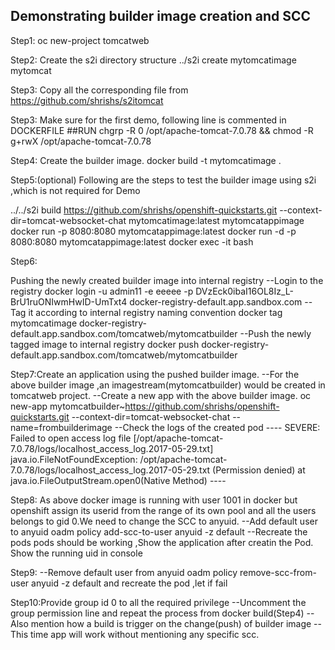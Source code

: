 Demonstrating builder image creation and SCC 
---------------------------------------------
Step1:
oc new-project tomcatweb

Step2:
Create the s2i directory structure
../s2i create mytomcatimage mytomcat

Step3:
Copy all the corresponding file from https://github.com/shrishs/s2itomcat

Step3:
Make sure for the first demo, following line is commented in DOCKERFILE
##RUN chgrp -R 0 /opt/apache-tomcat-7.0.78 && chmod -R g+rwX /opt/apache-tomcat-7.0.78

Step4:
Create the builder image.
docker build -t mytomcatimage .

Step5:(optional)
Following are the steps to test the builder image using s2i ,which is not required for Demo

../../s2i build https://github.com/shrishs/openshift-quickstarts.git --context-dir=tomcat-websocket-chat mytomcatimage:latest mytomcatappimage
docker run -p 8080:8080 mytomcatappimage:latest
docker run -d -p 8080:8080 mytomcatappimage:latest
docker exec -it <contid> bash

Step6:

Pushing the newly created builder image into internal registry
--Login to the registry
docker login -u admin11 -e eeeee -p DVzEck0ibaI16OL8Iz_L-BrU1ruONIwmHwID-UmTxt4 docker-registry-default.app.sandbox.com
--Tag it according to internal registry naming convention
docker tag mytomcatimage docker-registry-default.app.sandbox.com/tomcatweb/mytomcatbuilder
--Push the newly tagged image to internal registry
docker push docker-registry-default.app.sandbox.com/tomcatweb/mytomcatbuilder

Step7:Create an application using the pushed builder image.
--For the above builder image ,an imagestream(mytomcatbuilder) would be created in tomcatweb project.
--Create a new app with the above builder image.
oc new-app mytomcatbuilder~https://github.com/shrishs/openshift-quickstarts.git --context-dir=tomcat-websocket-chat --name=frombuilderimage
--Check the logs of the created pod
      ----
      SEVERE: Failed to open access log file [/opt/apache-tomcat-7.0.78/logs/localhost_access_log.2017-05-29.txt]
      java.io.FileNotFoundException: /opt/apache-tomcat-7.0.78/logs/localhost_access_log.2017-05-29.txt (Permission denied)
      at java.io.FileOutputStream.open0(Native Method)
      ----

Step8:
As above docker image is running with user 1001 in docker but openshift assign its userid from the range of its own pool and all the users belongs to gid 0.We need to change the SCC to anyuid.
--Add default user to anyuid
oadm policy add-scc-to-user anyuid -z default
--Recreate the pods
  pods should be working ,Show the application after creatin the Pod. 
  Show the running uid in console

Step9:
--Remove default user from anyuid
oadm policy remove-scc-from-user anyuid -z default
     and recreate the pod ,let if fail

Step10:Provide group id 0 to all the required privilege 
--Uncomment the group permission line and repeat the process from docker build(Step4)
--Also mention how a build is trigger on the change(push) of builder image
--This time app will work without mentioning any specific scc. 

